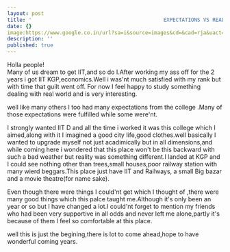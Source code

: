 ```yaml
---
layout: post
title: '                                           EXPECTATIONS VS REALITY'
date: {}
image:https://www.google.co.in/url?sa=i&source=images&cd=&cad=rja&uact=8&ved=2ahUKEwjS5Ki_hs_cAhUDMY8KHbPvCvEQjRx6BAgBEAU&url=https%3A%2F%2Fwww.ndtv.com%2Feducation%2Fiit-kharagpur-to-ensure-higher-number-of-phds-in-future-1734578&psig=AOvVaw0AWABzAZu7Upke2--Mx9Ue&ust=1533322726231021
description: ''
published: true
---
```


Holla people!                                                                                                                     
Many of us dream to get IIT,and so do I.After working my ass off for the 2 years i got IIT KGP,economics.Well i was'nt much satisfied with my rank but with time that guilt went off.
For now I feel happy to study something dealing with real world and is very interesting.


well like many others I too had many expectations from the college .Many of those expectations were fulfilled while some were'nt.

I strongly wanted IIT D and all the time i worked it was this college which I aimed,along with it I imagined a good city life,good clothes.well basically I wanted to upgrade myself not just acadimically but in all dimensions,and while coming here  i wondered that this place won't be this backward with such a bad weather but reality was something different.I landed at KGP and I could see nothing other than trees,small houses,poor railway station with many wierd beggars.This place just have IIT and Railways, a small Big bazar and a movie theatre(for name sake).

Even though there were things I could'nt get which I thought of ,there were many good things which this palce taught me.Although it's only been an year or so but I have changed a lot.I could'nt forget to mention my friends who had been very supportive in all odds and never left me alone,partly it's because of them I feel so comfortable at this place.

well this is just the begining,there is lot to come ahead,hope to have wonderful coming years.



